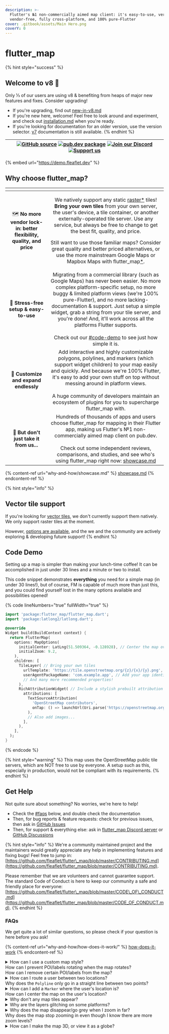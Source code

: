 ```yaml
---
description: >-
  Flutter's №1 non-commercially aimed map client: it's easy-to-use, versatile,
  vendor-free, fully cross-platform, and 100% pure-Flutter
cover: .gitbook/assets/Main Hero.png
coverY: 0
---
```


# flutter\_map

{% hint style="success" %}
## Welcome to v8 🎉

Only ⅓ of our users are using v8 & benefiting from heaps of major new features and fixes. Consider upgrading!&#x20;

* If you're upgrading, find out [new-in-v8.md](getting-started/new-in-v8.md "mention")
* If you're new here, welcome! Feel free to look around and experiment, and check out [installation.md](getting-started/installation.md "mention") when you're ready.
* If you're looking for documentation for an older version, use the version selector.  [v7](https://app.gitbook.com/o/1aKKbSpe255wyVNDoFYc/s/O2hE9FJb0PVZ0w3qEsM8/ "mention") documentation is still available.
{% endhint %}

| [![GitHub source](https://gist.github.com/cxmeel/0dbc95191f239b631c3874f4ccf114e2/raw/github.svg)](https://github.com/fleaflet/flutter_map) [![pub.dev package](https://gist.github.com/cxmeel/0dbc95191f239b631c3874f4ccf114e2/raw/download.svg)](https://pub.dev/packages/flutter_map)    [![Join our Discord](https://gist.github.com/cxmeel/0dbc95191f239b631c3874f4ccf114e2/raw/discord.svg)](https://discord.gg/BwpEsjqMAH) [![Support us](https://gist.github.com/cxmeel/0dbc95191f239b631c3874f4ccf114e2/raw/github_sponsor.svg)](https://github.com/sponsors/fleaflet) |
| :-----------------------------------------------------------------------------------------------------------------------------------------------------------------------------------------------------------------------------------------------------------------------------------------------------------------------------------------------------------------------------------------------------------------------------------------------------------------------------------------------------------------------------------------------------------------------------: |

{% embed url="https://demo.fleaflet.dev" %}

## Why choose flutter\_map?

<table data-card-size="large" data-view="cards" data-full-width="false"><thead><tr><th align="center"></th><th align="center"></th></tr></thead><tbody><tr><td align="center">🗺️ <strong>No more vendor lock-in: better flexibility, quality, and price</strong></td><td align="center"><p>We natively support any static <a data-footnote-ref href="#user-content-fn-1">raster*</a> tiles! <strong>Bring your own tiles</strong> from your own server, the user's device, a tile container, or another externally-operated tile server. Use any service, but always be free to change to get the best fit, quality, and price.<br></p><p>Still want to use those familiar maps? Consider great quality and better priced alternatives, or use the more mainstream Google Maps or Mapbox Maps with flutter_map<a data-footnote-ref href="#user-content-fn-2">*</a>.</p></td></tr><tr><td align="center">🚀 <strong>Stress-free setup &#x26; easy-to-use</strong></td><td align="center">Migrating from a commercial library (such as Google Maps) has never been easier. No more complex platform-specific setup, no more buggy &#x26; limited platform views (we're 100% pure-Flutter), and no more lacking-documentation &#x26; support. Just setup a simple widget, grab a string from your tile server, and you're done! And, it'll work across all the platforms Flutter supports.<br><br>Check out our <a data-mention href="./#code-demo">#code-demo</a> to see just how simple it is.</td></tr><tr><td align="center">🧩 <strong>Customize and expand endlessly</strong></td><td align="center">Add interactive and highly customizable polygons, polylines, and markers (which support widget children) to your map easily and quickly. And because we're 100% Flutter, it's easy to add your own stuff on top without messing around in platform views.<br><br>A huge community of developers maintain an ecosystem of plugins for you to supercharge flutter_map with.</td></tr><tr><td align="center">👋 <strong>But don't just take it from us...</strong></td><td align="center">Hundreds of thousands of apps and users choose flutter_map for mapping in their Flutter app, making us Flutter's №1 non-commercially aimed map client on pub.dev.<br><br>Check out some independent reviews, comparisons, and studies, and see who's using flutter_map right now: <a data-mention href="why-and-how/showcase.md">showcase.md</a></td></tr></tbody></table>

{% content-ref url="why-and-how/showcase.md" %}
[showcase.md](why-and-how/showcase.md)
{% endcontent-ref %}

{% hint style="info" %}
## Vector tile support

If you're looking for [vector tiles](why-and-how/how-does-it-work/raster-vs-vector-tiles.md), we don't currently support them natively. We only support raster tiles at the moment.

However, [options are available](why-and-how/how-does-it-work/raster-vs-vector-tiles.md#using-vector-tiles), and the we and the community are actively exploring & developing future support!
{% endhint %}

## Code Demo

Setting up a map is simpler than making your lunch-time coffee! It can be accomplished in just under 30 lines and a minute or two to install.

This code snippet demonstrates **everything** you need for a simple map (in under 30 lines!), but of course, FM is capable of much more than just this, and you could find yourself lost in the many options available and possibilities opened!

{% code lineNumbers="true" fullWidth="true" %}
```dart
import 'package:flutter_map/flutter_map.dart';
import 'package:latlong2/latlong.dart';

@override
Widget build(BuildContext context) {
  return FlutterMap(
    options: MapOptions(
      initialCenter: LatLng(51.509364, -0.128928), // Center the map over London
      initialZoom: 9.2,
    ),
    children: [
      TileLayer( // Bring your own tiles
        urlTemplate: 'https://tile.openstreetmap.org/{z}/{x}/{y}.png', // For demonstration only
        userAgentPackageName: 'com.example.app', // Add your app identifier
        // And many more recommended properties!
      ),
      RichAttributionWidget( // Include a stylish prebuilt attribution widget that meets all requirments
        attributions: [
          TextSourceAttribution(
            'OpenStreetMap contributors',
            onTap: () => launchUrl(Uri.parse('https://openstreetmap.org/copyright')), // (external)
          ),
          // Also add images...
        ],
      ),
    ],
  );
}
```
{% endcode %}

{% hint style="warning" %}
This map uses the OpenStreetMap public tile servers, which are NOT free to use by everyone. A setup such as this, especially in production, would not be compliant with its requirements.
{% endhint %}

## Get Help

Not quite sure about something? No worries, we're here to help!

* Check the [#faqs](./#faqs "mention") below, and double check the documentation
* Then, for bug reports & feature requests: check for previous issues, then ask in [GitHub Issues](https://github.com/fleaflet/flutter_map/issues)
* Then, for support & everything else: ask in [flutter\_map Discord server](https://discord.gg/BwpEsjqMAH) or [GitHub Discussions](https://github.com/fleaflet/flutter_map/discussions)

{% hint style="info" %}
We're a community maintained project and the maintainers would greatly appreciate any help in implementing features and fixing bugs! Feel free to jump in: [https://github.com/fleaflet/flutter\_map/blob/master/CONTRIBUTING.md](https://github.com/fleaflet/flutter_map/blob/master/CONTRIBUTING.md).

Please remember that we are volunteers and cannot guarantee support. The standard Code of Conduct is here to keep our community a safe and friendly place for everyone: [https://github.com/fleaflet/flutter\_map/blob/master/CODE\_OF\_CONDUCT.md](https://github.com/fleaflet/flutter_map/blob/master/CODE_OF_CONDUCT.md).
{% endhint %}

### FAQs

We get quite a lot of similar questions, so please check if your question is here before you ask!

{% content-ref url="why-and-how/how-does-it-work/" %}
[how-does-it-work](why-and-how/how-does-it-work/)
{% endcontent-ref %}

<details>

<summary>How can I use a custom map style?<br>How can I prevent POI/labels rotating when the map rotates?<br>How can I remove certain POI/labels from the map?</summary>

Unfortunately, this library cannot change the tiles you give it: it has no control over the tiles displayed in the `TileLayer`. This is a limitation of the technology, not this library.

This is because raster tiles are just images generated by a 3rd party tile server (dictated by your URL template), and therefore cannot be changed by the library that displays the tiles. Filters can be applied to the entire tile image, such as an emulated dark mode.

However, tilesets can be styled. This is the most effective way of using custom styles. These methods may help you with this:&#x20;

* You may wish to use a commercial service like Mapbox Studio, which allows you to style multiple tilesets. See [using-mapbox.md](tile-servers/using-mapbox.md "mention").
* Alternatively, you can experiment with vector tiles. These are not pre-rendered, and so allow any style you desire to be applied on the fly. See [#vector-tiles](why-and-how/how-does-it-work/raster-vs-vector-tiles.md#vector-tiles "mention").
* Your last option is to serve tiles yourself. See [other-options.md](tile-servers/other-options.md "mention").

</details>

<details>

<summary>How can I route a user between two locations?<br>Why does the <code>Polyline</code> only go in a straight line between two points?</summary>

See [#routing-navigation](layers/polyline-layer.md#routing-navigation "mention").

</details>

<details>

<summary>How can I add a <code>Marker</code> where the user's location is?<br>How can I center the map on the user's location?</summary>

This is beyond the scope of flutter\_map. However, you can use the [community maintained plugin 'flutter\_map\_location\_marker'](https://github.com/tlserver/flutter_map_location_marker) to do this.

Alternatively, use the 'location' and 'compass' packages to generate a stream of the user's location and heading, and feed that to a `Marker` using a `StreamBuilder`.

</details>

<details>

<summary>Why don't any map tiles appear?</summary>

Check the debugging steps in [#platform-configuration](getting-started/installation.md#platform-configuration "mention").

</details>

<details>

<summary>Why are the layers glitching on some platforms?</summary>

Check the debugging steps in [#platform-configuration](getting-started/installation.md#platform-configuration "mention").

</details>

<details>

<summary>Why does the map disappear/go grey when I zoom in far?<br>Why does the map stop zooming in even though I know there are more zoom levels?</summary>

If tiles are disappearing when you zoom in, the default grey background of the `FlutterMap` widget will shine through. This usually means that the tile server doesn't support these higher zoom levels.

If you know that there are more tiles available further zoomed in, but flutter\_map isn't showing them and scaling a particular zoom level instead, it's likely because the `TileLayer.maxNativeZoom` property is set too low (it defaults to 19).

To set/change the zoom level at which FM starts scaling tiles, change the `TileLayer.maxNativeZoom` property. To set/change the max zoom level that can actually be zoomed to (hard limit), use `MapOptions.maxZoom`.

</details>

<details>

<summary>How can I make the map 3D, or view it as a globe?</summary>

Unfortunately, this isn't supported, partially due to lack of time on the maintainer's part to implement this feature, partially due to technical limitations. PRs are welcome!

</details>

[^1]: See below for information about vector tile support.

[^2]: It may cost more to use services which provide their own SDKs through flutter\_map, but there's a reason they do that ;)
